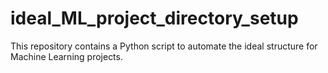 # ideal_ML_project_directory_setup
This repository contains a Python script to automate the ideal structure for Machine Learning projects.
